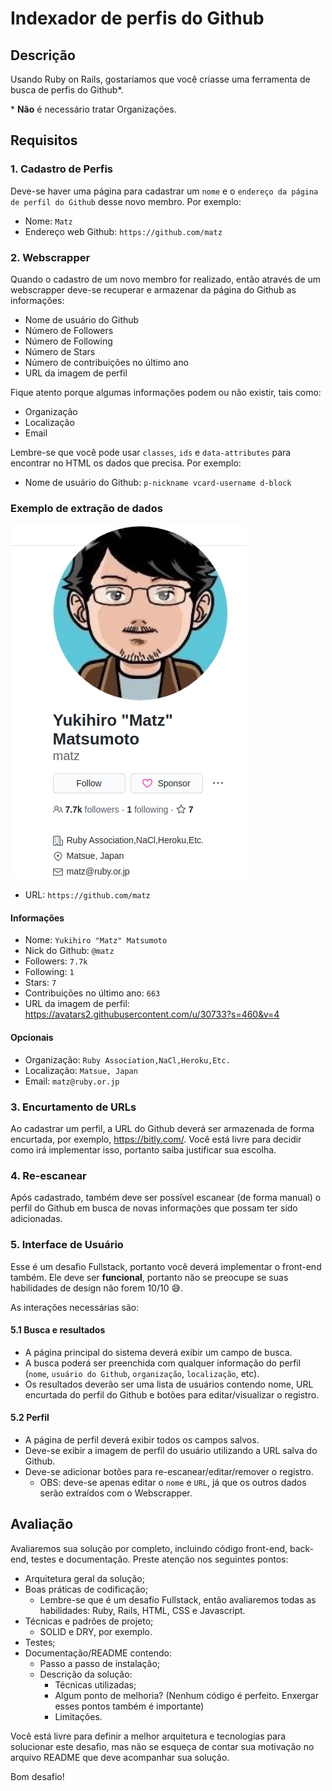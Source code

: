 # Indexador de perfis do Github

## Descrição

Usando Ruby on Rails, gostaríamos que você criasse uma ferramenta de busca de perfis do Github*.

\* **Não** é necessário tratar Organizações.

## Requisitos
### 1. Cadastro de Perfis
Deve-se haver uma página para cadastrar um `nome` e o `endereço da página de perfil do Github` desse novo membro. Por exemplo:

* Nome: `Matz`
* Endereço web Github: `https://github.com/matz`

### 2. Webscrapper
Quando o cadastro de um novo membro for realizado, então através de um webscrapper deve-se recuperar e armazenar da página do Github as informações: 

* Nome de usuário do Github
* Número de Followers
* Número de Following
* Número de Stars
* Número de contribuições no último ano
* URL da imagem de perfil

Fique atento porque algumas informações podem ou não existir, tais como:


* Organização
* Localização
* Email

Lembre-se que você pode usar `classes`, `ids` e `data-attributes` para encontrar no HTML os dados que precisa. Por exemplo:

* Nome de usuário do Github: `p-nickname vcard-username d-block`

### Exemplo de extração de dados

![Informações Github](assets/github-matz.png)
* URL: `https://github.com/matz`

#### Informações
* Nome: `Yukihiro "Matz" Matsumoto`
* Nick do Github: `@matz`
* Followers: `7.7k`
* Following: `1`
* Stars: `7`
* Contribuições no último ano: `663`
* URL da imagem de perfil: https://avatars2.githubusercontent.com/u/30733?s=460&v=4

#### Opcionais
* Organização: `Ruby Association,NaCl,Heroku,Etc.`
* Localização: `Matsue, Japan`
* Email: `matz@ruby.or.jp`


### 3. Encurtamento de URLs
Ao cadastrar um perfil, a URL do Github deverá ser armazenada  de forma encurtada, por exemplo, https://bitly.com/. Você está livre para decidir como irá implementar isso, portanto saiba justificar sua escolha.

### 4. Re-escanear
Após cadastrado, também deve ser possível escanear (de forma manual) o perfil do Github em busca de novas informações que possam ter sido adicionadas.

### 5. Interface de Usuário
Esse é um desafio Fullstack, portanto você deverá implementar o front-end também. Ele deve ser **funcional**, portanto não se preocupe se suas habilidades de design não forem 10/10 :sweat_smile:.

As interações necessárias são:

#### 5.1 Busca e resultados
* A página principal do sistema deverá exibir um campo de busca.
* A busca poderá ser preenchida com qualquer informação do perfil (`nome`, `usuário do Github`, `organização`, `localização`, etc).
* Os resultados deverão ser uma lista de usuários contendo nome, URL encurtada do perfil do Github e  botões para editar/visualizar o registro.

#### 5.2 Perfil
* A página de perfil deverá exibir todos os campos salvos.
* Deve-se exibir a imagem de perfil do usuário utilizando a URL salva do Github.
* Deve-se adicionar botões para re-escanear/editar/remover o registro.
  * OBS: deve-se apenas editar o `nome` e `URL`, já que os outros dados serão extraídos com o Webscrapper.

## Avaliação

Avaliaremos sua solução por completo, incluindo código front-end, back-end, testes e documentação. Preste atenção nos seguintes pontos:

* Arquitetura geral da solução;
* Boas práticas de codificação;
  * Lembre-se que é um desafio Fullstack, então avaliaremos todas as habilidades: Ruby, Rails, HTML, CSS e Javascript.
* Técnicas e padrões de projeto;
  * SOLID e DRY, por exemplo.
* Testes;
* Documentação/README contendo:
  * Passo a passo de instalação;
  * Descrição da solução:
    * Técnicas utilizadas;
    * Algum ponto de melhoria? (Nenhum código é perfeito. Enxergar esses pontos também é importante)
    * Limitações.

Você está livre para definir a melhor arquitetura e tecnologias para solucionar este desafio, mas
não se esqueça de contar sua motivação no arquivo README que deve acompanhar sua solução.

Bom desafio!
